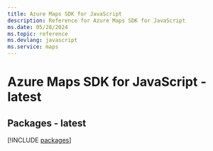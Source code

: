 ```yaml
---
title: Azure Maps SDK for JavaScript
description: Reference for Azure Maps SDK for JavaScript
ms.date: 05/28/2024
ms.topic: reference
ms.devlang: javascript
ms.service: maps
---
```

# Azure Maps SDK for JavaScript - latest
## Packages - latest
[!INCLUDE [packages](maps-index.md)]